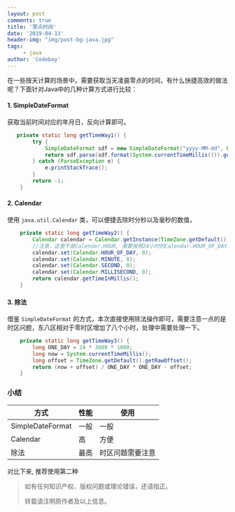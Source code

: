 ```yaml
---
layout: post
comments: true
title: '零点时间'
date: '2019-04-13'
header-img: "img/post-bg-java.jpg"
tags:
     - java
author: 'Codeboy'
---
```



在一些按天计算的场景中，需要获取当天凌晨零点的时间，有什么快捷高效的做法呢？下面针对Java中的几种计算方式进行比较：

#### 1. SimpleDateFormat

获取当前时间对应的年月日，反向计算即可。

```java
   private static long getTimeWay1() {
        try {
            SimpleDateFormat sdf = new SimpleDateFormat("yyyy-MM-dd", Locale.CHINA);
            return sdf.parse(sdf.format(System.currentTimeMillis())).getTime();
        } catch (ParseException e) {
            e.printStackTrace();
        }
        return -1;
    }
```

#### 2. Calendar

使用 `java.util.Calendar` 类，可以便捷去除时分秒以及毫秒的数值，

```java
    private static long getTimeWay2() {
        Calendar calendar = Calendar.getInstance(TimeZone.getDefault());
        //注意，这里不是Calendar.HOUR, 需要按照24小时的Calendar.HOUR_OF_DAY进行
        calendar.set(Calendar.HOUR_OF_DAY, 0);
        calendar.set(Calendar.MINUTE, 0);
        calendar.set(Calendar.SECOND, 0);
        calendar.set(Calendar.MILLISECOND, 0);
        return calendar.getTimeInMillis();
    }
```

#### 3. 除法

借鉴 `SimpleDateFormat` 的方式，本次直接使用除法操作即可，需要注意一点的是时区问题，东八区相对于零时区增加了八个小时，处理中需要处理一下。

```java
    private static long getTimeWay3() {
        long ONE_DAY = 24 * 3600 * 1000;
        long now = System.currentTimeMillis();
        long offset = TimeZone.getDefault().getRawOffset();
        return (now + offset) / ONE_DAY * ONE_DAY - offset;
    }
```

### 小结

| 方式             | 性能 | 使用             |
| ---------------- | ---- | ---------------- |
| SimpleDateFormat | 一般 | 一般             |
| Calendar         | 高   | 方便             |
| 除法             | 最高 | 时区问题需要注意 |

对比下来, 推荐使用第二种


> 如有任何知识产权、版权问题或理论错误，还请指正。
>
> 转载请注明原作者及以上信息。
